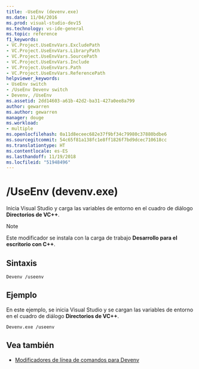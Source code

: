 ```yaml
---
title: -UseEnv (devenv.exe)
ms.date: 11/04/2016
ms.prod: visual-studio-dev15
ms.technology: vs-ide-general
ms.topic: reference
f1_keywords:
- VC.Project.UseEnvVars.ExcludePath
- VC.Project.UseEnvVars.LibraryPath
- VC.Project.UseEnvVars.SourcePath
- VC.Project.UseEnvVars.Include
- VC.Project.UseEnvVars.Path
- VC.Project.UseEnvVars.ReferencePath
helpviewer_keywords:
- UseEnv switch
- /UseEnv Devenv switch
- Devenv, /UseEnv
ms.assetid: 2dd14603-a61b-42d2-ba31-427a0ee8a799
author: gewarren
ms.author: gewarren
manager: douge
ms.workload:
- multiple
ms.openlocfilehash: 0a11d8eceec682e37f9bf34c79980c37880bdbe6
ms.sourcegitcommit: 54c65f81a138fc1e8ff1826f7bd9dcec710618cc
ms.translationtype: HT
ms.contentlocale: es-ES
ms.lasthandoff: 11/19/2018
ms.locfileid: "51948496"
---
```

# <a name="useenv-devenvexe"></a>/UseEnv (devenv.exe)

Inicia Visual Studio y carga las variables de entorno en el cuadro de diálogo **Directorios de VC++**.

> [!NOTE]
> Este modificador se instala con la carga de trabajo **Desarrollo para el escritorio con C++**.

## <a name="syntax"></a>Sintaxis

```shell
Devenv /useenv
```

## <a name="example"></a>Ejemplo

En este ejemplo, se inicia Visual Studio y se cargan las variables de entorno en el cuadro de diálogo **Directorios de VC++**.

```shell
Devenv.exe /useenv
```

## <a name="see-also"></a>Vea también

* [Modificadores de línea de comandos para Devenv](../../ide/reference/devenv-command-line-switches.md)